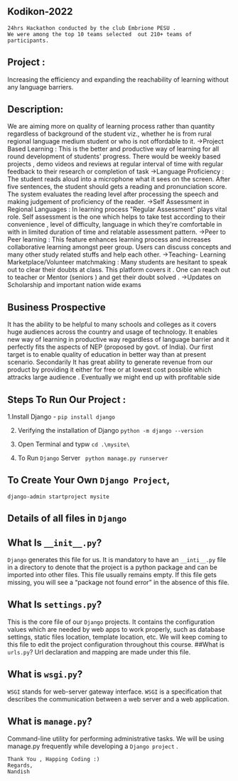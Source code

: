 ## Kodikon-2022
```
24hrs Hackathon conducted by the club Embrione PESU .
We were among the top 10 teams selected  out 210+ teams of participants.
```
## Project : 

 Increasing the efficiency and expanding the reachability of
learning without any language barriers. 


## Description: 
We are aiming more on quality of learning process rather than quantity regardless of background of the student viz.,
whether he is from rural regional language medium student or who is not offordable to it.
->Project Based Learning : This is the better and productive way of learning for all round development of students'
progress. There would be weekly based projects , demo videos and reviews at regular interval of time with regular
feedback to their research or completion of task
->Language Proficiency : The student reads aloud into a microphone what it sees on the screen. After five sentences,
the student should gets a reading and pronunciation score. The system evaluates the reading level after processing
the speech and making judgement of proficiency of the reader.
->Self Assessment in Regional Languages : In learning process "Regular Assessment" plays vital role. Self
assessment is the one which helps to take test according to their convenience , level of difficulty, language in
which they're comfortable in with in limited duration of time and relatable assessment pattern.
->Peer to Peer learning : This feature enhances learning process and increases collaborative learning amongst peer
group. Users can discuss concepts and many other study related stuffs and help each other.
->Teaching- Learning Marketplace/Volunteer matchmaking : Many students are hesitant to speak out to clear their doubts
at class. This platform covers it . One can reach out to teacher or Mentor (seniors ) and get their doubt solved .
->Updates on Scholarship and important nation wide exams

## Business Prospective
It has the ability to be helpful to many schools and colleges as it covers huge
audiences across the country and usage of technology. It enables new way of
learning in productive way regardless of language barrier and it perfectly fits
the aspects of NEP (proposed by govt. of India).
Our first target is to enable quality of education in better way than at
present scenario. Secondarily It has great ability to generate revenue from
our product by providing it either for free or at lowest cost possible which
attracks large audience . Eventually we might end up with profitable side


 ## Steps To Run Our Project :
 
 1.Install Django -  ``` pip install django ```
 
 2. Verifying the installation of Django 
    ``` python -m django --version ```
   
3.  Open Terminal and typw
 ``` cd .\mysite\ ```
 
4. To Run ```Django``` Server 
 ```  python manage.py runserver   ```
 
## To Create Your Own ```Django Project```,
  ``` django-admin startproject mysite ```
## Details of all files in ```Django``` 

 ## What Is ```__init__.py```?
```Django``` generates this file for us. It is mandatory to have an ```__inti__.py``` file in a directory to denote that the project is a python package and can be imported into other files. This file usually remains empty.
If this file gets missing, you will see a “package not found error” in the absence of this file.
 ## What Is ```settings.py```?
This is the core file of our ```Django``` projects.
It contains the configuration values which are needed by web apps to work properly, such as database settings, static files location, template location, etc. We will keep coming to this file to edit the project configuration throughout this course.
##What is ```urls.py```?
Url declaration and mapping are made under this file.
## What is ```wsgi.py```?
```WSGI``` stands for web-server gateway interface.
```WSGI``` is a specification that describes the communication between a web server and a web application.
## What is ```manage.py```?
Command-line utility for performing administrative tasks.
We will be using manage.py frequently while developing a ```Django project``` .


``` 
Thank You , Happing Coding :)
Regards,
Nandish 
```

  
 

 
 
